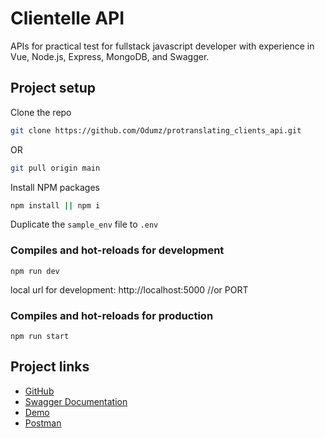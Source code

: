 # Clientelle API
APIs for practical test for fullstack javascript developer with experience in Vue, Node.js, Express, MongoDB, and Swagger.

## Project setup

Clone the repo
```sh
git clone https://github.com/Odumz/protranslating_clients_api.git
```
OR
```sh
git pull origin main
```
Install NPM packages
```sh
npm install || npm i
```
Duplicate the `sample_env` file to `.env`

### Compiles and hot-reloads for development
```
npm run dev
```

local url for development: http://localhost:5000 //or PORT

### Compiles and hot-reloads for production
```
npm run start
```


## Project links
- [GitHub](https://github.com/Odumz/protranslating_clients_api.git)
- [Swagger Documentation](https://protranslating.herokuapp.com/api-docs)
- [Demo](https://protranslating.herokuapp.com)
- [Postman](https://www.getpostman.com/collections/e10623717c805eca5c0a)